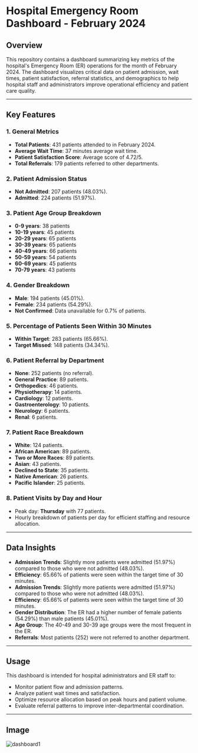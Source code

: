
# Hospital Emergency Room Dashboard - February 2024

## Overview

This repository contains a dashboard summarizing key metrics of the hospital's Emergency Room (ER) operations for the month of February 2024. The dashboard visualizes critical data on patient admission, wait times, patient satisfaction, referral statistics, and demographics to help hospital staff and administrators improve operational efficiency and patient care quality.

---

## Key Features

### 1. **General Metrics**
   - **Total Patients**: 431 patients attended to in February 2024.
   - **Average Wait Time**: 37 minutes average wait time.
   - **Patient Satisfaction Score**: Average score of 4.72/5.
   - **Total Referrals**: 179 patients referred to other departments.

### 2. **Patient Admission Status**
   - **Not Admitted**: 207 patients (48.03%).
   - **Admitted**: 224 patients (51.97%).

### 3. **Patient Age Group Breakdown**
   - **0-9 years**: 38 patients
   - **10-19 years**: 45 patients
   - **20-29 years**: 65 patients
   - **30-39 years**: 65 patients
   - **40-49 years**: 66 patients
   - **50-59 years**: 54 patients
   - **60-69 years**: 45 patients
   - **70-79 years**: 43 patients

### 4. **Gender Breakdown**
   - **Male**: 194 patients (45.01%).
   - **Female**: 234 patients (54.29%).
   - **Not Confirmed**: Data unavailable for 0.7% of patients.

### 5. **Percentage of Patients Seen Within 30 Minutes**
   - **Within Target**: 283 patients (65.66%).
   - **Target Missed**: 148 patients (34.34%).

### 6. **Patient Referral by Department**
   - **None**: 252 patients (no referral).
   - **General Practice**: 89 patients.
   - **Orthopedics**: 46 patients.
   - **Physiotherapy**: 14 patients.
   - **Cardiology**: 12 patients.
   - **Gastroenterology**: 10 patients.
   - **Neurology**: 6 patients.
   - **Renal**: 6 patients.

### 7. **Patient Race Breakdown**
   - **White**: 124 patients.
   - **African American**: 89 patients.
   - **Two or More Races**: 89 patients.
   - **Asian**: 43 patients.
   - **Declined to State**: 35 patients.
   - **Native American**: 26 patients.
   - **Pacific Islander**: 25 patients.

### 8. **Patient Visits by Day and Hour**
   - Peak day: **Thursday** with 77 patients.
   - Hourly breakdown of patients per day for efficient staffing and resource allocation.

---

## Data Insights

- **Admission Trends**: Slightly more patients were admitted (51.97%) compared to those who were not admitted (48.03%).
- **Efficiency**: 65.66% of patients were seen within the target time of 30 minutes.
- **Admission Trends**: Slightly more patients were admitted (51.97%) compared to those who were not admitted (48.03%).
- **Efficiency**: 65.66% of patients were seen within the target time of 30 minutes.
- **Gender Distribution**: The ER had a higher number of female patients (54.29%) than male patients (45.01%).
- **Age Group**: The 40-49 and 30-39 age groups were the most frequent in the ER.
- **Referrals**: Most patients (252) were not referred to another department.

---

## Usage

This dashboard is intended for hospital administrators and ER staff to:
- Monitor patient flow and admission patterns.
- Analyze patient wait times and satisfaction.
- Optimize resource allocation based on peak hours and patient volume.
- Evaluate referral patterns to improve inter-departmental coordination.

--- 
 ## Image 
 
![dashboard1](https://github.com/user-attachments/assets/c416faa5-50dd-435d-ac4d-5dbc62b4bb1f)


